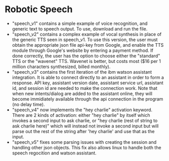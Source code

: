 # Robotic Speech
- "speech_v1" contains a simple example of voice recognition, and generic text to speech output. To use, download and run the file.
- "speech_v2" contains a complex example of vocal synthesis in place of the generic TTS seen in speech_v1. To use this version, the user must obtain the appropriate json file api-key from Google, and enable the TTS module through Google's website by entering a payment method. If done correctly, the user has the option to choose either the "standard" TTS or the "wavenet" TTS. Wavenet is better, but costs most ($16 per 1 million characters synthesized, billed monthly).
- "speech_v3" contains the first iteration of the ibm watson assistant integration. It is able to connect directly to an assistant in order to form a response. API key, assistant version date, assistant service url, assistant id, and session id are needed to make the connection work. Note that when new intents/dialog are added to the assistant online, they will become immidiately available through the api connection in the program (no delay time).
- "speech_v4" now implements the "hey charlie" activation keyword. There are 2 kinds of activation: either "hey charlie" by itself which invokes a second input to ask charlie, or "hey charlie (rest of string to ask charlie here)" which will instead not invoke a second input but will parse out the rest of the string after 'hey charlie' and use that as the input.
- "speech_v5" fixes some parsing issues with creating the session and handling other json objects. This fix also allows linux to handle both the speech regocition and watson assistant.
